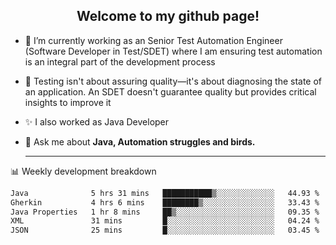 <h2 align="center">Welcome to my github page!</h2>

- 🔭 I’m currently working as an Senior Test Automation Engineer (Software Developer in Test/SDET) where I am ensuring test automation is an integral part of the development process
- 🎩 Testing isn't about assuring quality—it's about diagnosing the state of an application. An SDET doesn't guarantee quality but provides critical insights to improve it
- ✨ I also worked as Java Developer
- 💬 Ask me about **Java, Automation struggles and birds.**
  
  -------
  
📊 Weekly development breakdown

<!--START_SECTION:waka-->

```txt
Java              5 hrs 31 mins   ███████████▒░░░░░░░░░░░░░   44.93 %
Gherkin           4 hrs 6 mins    ████████▒░░░░░░░░░░░░░░░░   33.43 %
Java Properties   1 hr 8 mins     ██▒░░░░░░░░░░░░░░░░░░░░░░   09.35 %
XML               31 mins         █░░░░░░░░░░░░░░░░░░░░░░░░   04.24 %
JSON              25 mins         █░░░░░░░░░░░░░░░░░░░░░░░░   03.45 %
```

<!--END_SECTION:waka-->
